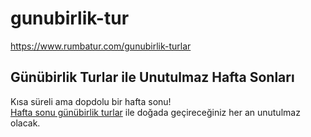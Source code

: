 # gunubirlik-tur
https://www.rumbatur.com/gunubirlik-turlar


## Günübirlik Turlar ile Unutulmaz Hafta Sonları

Kısa süreli ama dopdolu bir hafta sonu!  
[Hafta sonu günübirlik turlar](https://www.rumbatur.com/gunubirlik-turlar) ile doğada geçireceğiniz her an unutulmaz olacak.
